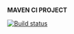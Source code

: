 **MAVEN CI PROJECT**

[![Build status](https://ci.appveyor.com/api/projects/status/ou3kv2kqpu1n1yo6/branch/main?svg=true)](https://ci.appveyor.com/project/VladKoretski/cashbackci/branch/main)
